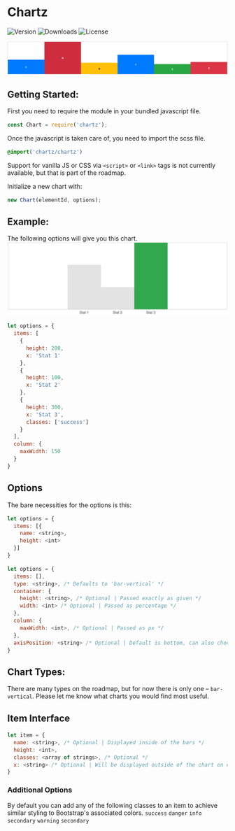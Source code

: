 # Chartz
![Version](https://img.shields.io/npm/v/chartz.svg)
![Downloads](https://img.shields.io/npm/dw/chartz.svg)
![License](https://img.shields.io/npm/l/chartz.svg)

![Sreenshot of an example](./docs/example.png)

## Getting Started:
First you need to require the module in your bundled javascript file.
```js
const Chart = require('chartz');
```
Once the javascript is taken care of, you need to import the scss file.
```scss
@import('chartz/chartz')
```
Support for vanilla JS or CSS via `<script>` or `<link>` tags is not currently available, but that is part of the roadmap.

Initialize a new chart with:
```js
new Chart(elementId, options);
```
## Example:
The following options will give you this chart.
![Second example screenshot](./docs/example2.png)
```js
let options = {
  items: [
    {
      height: 200,
      x: 'Stat 1'
	},
	{
	  height: 100,
	  x: 'Stat 2'
    },
    {
      height: 300,
	  x: 'Stat 3',
	  classes: ['success']
	}
  ],
  column: {
    maxWidth: 150
  }
}
```

## Options
The bare necessities for the options is this:
```js
let options = {
  items: [{
    name: <string>,
    height: <int>
  }]
}
```
```js
let options = {
  items: [],
  type: <string>, /* Defaults to 'bar-vertical' */
  container: {
    height: <string>, /* Optional | Passed exactly as given */
    width: <int> /* Optional | Passed as percentage */
  },
  column: {
    maxWidth: <int>, /* Optional | Passed as px */
  },
  axisPosition: <string> /* Optional | Default is bottom, can also choose top */
}
```

## Chart Types:
There are many types on the roadmap, but for now there is only one – `bar-vertical`. Please let me know what charts you would find most useful.


## Item Interface
```js
let item = {
  name: <string>, /* Optional | Displayed inside of the bars */
  height: <int>,
  classes: <array of strings>, /* Optional */
  x: <string> /* Optional | Will be displayed outside of the chart on either the top or bottom */
}
```

### Additional Options
By default you can add any of the following classes to an item to achieve similar styling to Bootstrap's associated colors.
`success`  `danger`  `info` `secondary` `warning`  `secondary`
